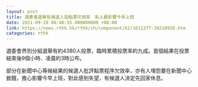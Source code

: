```yaml
---
layout: post
title: 選委會選舉有候選人指點票欠效率　有人憂影響今早上班
date: 2021-09-20 06:48:55.000000000 +08:00
link: https://news.rthk.hk/rthk/ch/component/k2/1611377-20210920.htm
categories: rthk
---
```


選委會界別分組選舉有約4380人投票，臨時累積投票率約九成。首個結果在投票結束後9個小時、凌晨約3時公布。

部分在新聞中心等候結果的候選人批評點票程序欠效率，亦有人埋怨要在新聞中心捱餓，擔心影響今早上班，對此感到失望，有候選人決定先回家休息。
